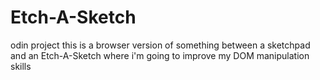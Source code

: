# Etch-A-Sketch
odin project
this is a browser version of something between a sketchpad and an Etch-A-Sketch
where i'm going to improve my DOM manipulation skills